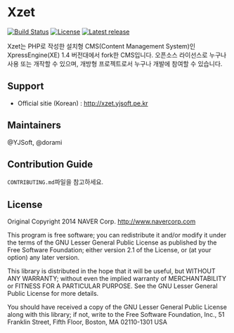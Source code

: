 Xzet
==========

[![Build Status](https://travis-ci.org/Xzet/xe-core-14.svg?branch=develop)](https://travis-ci.org/Xzet/xe-core-14)
[![License](http://img.shields.io/badge/license-GNU%20LGPL-brightgreen.svg)](http://www.gnu.org/licenses/gpl.html)
[![Latest release](http://img.shields.io/github/release/Xzet/xe-core-14.svg)](https://github.com/Xzet/xe-core-14/releases)

Xzet는 PHP로 작성한 설치형 CMS(Content Management System)인 XpressEngine(XE) 1.4 버전대에서 fork한 CMS입니다.
오픈소스 라이선스로 누구나 사용 또는 개작할 수 있으며, 개방형 프로젝트로서 누구나 개발에 참여할 수 있습니다.

## Support
* Official sitie (Korean) : http://xzet.yjsoft.pe.kr

## Maintainers
@YJSoft, @dorami

## Contribution Guide
`CONTRIBUTING.md`파일을 참고하세요.

## License
Original Copyright 2014 NAVER Corp. <http://www.navercorp.com>

This program is free software; you can redistribute it and/or
modify it under the terms of the GNU Lesser General Public
License as published by the Free Software Foundation; either
version 2.1 of the License, or (at your option) any later version.

This library is distributed in the hope that it will be useful,
but WITHOUT ANY WARRANTY; without even the implied warranty of
MERCHANTABILITY or FITNESS FOR A PARTICULAR PURPOSE.  See the GNU
Lesser General Public License for more details.

You should have received a copy of the GNU Lesser General Public
License along with this library; if not, write to the Free Software
Foundation, Inc., 51 Franklin Street, Fifth Floor, Boston, MA  02110-1301  USA
